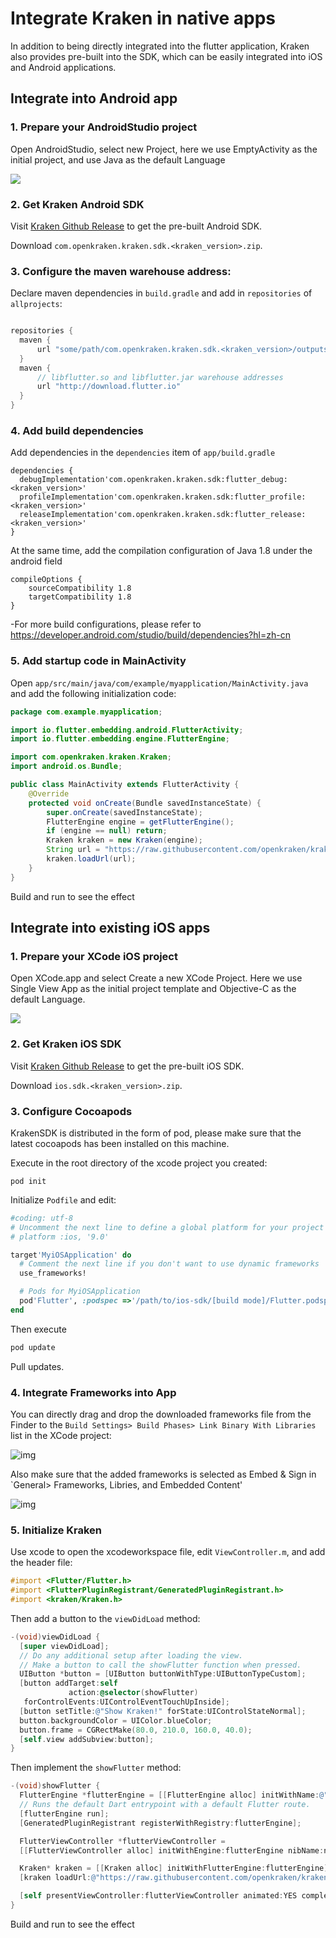 # Integrate Kraken in native apps

In addition to being directly integrated into the flutter application, Kraken also provides pre-built into the SDK, which can be easily integrated into iOS and Android applications.

## Integrate into Android app

### 1. Prepare your AndroidStudio project

Open AndroidStudio, select new Project, here we use EmptyActivity as the initial project, and use Java as the default Language

<img src="https://gw.alicdn.com/tfs/TB1cmU.0oY1gK0jSZFMXXaWcVXa-1500-989.png" style="max-width: 600px" />

### 2. Get Kraken Android SDK

Visit [Kraken Github Release](https://github.com/openkraken/kraken/releases) to get the pre-built Android SDK.

Download `com.openkraken.kraken.sdk.<kraken_version>.zip`.

### 3. Configure the maven warehouse address:

Declare maven dependencies in `build.gradle` and add in `repositories` of `allprojects`:

```gradle

repositories {
  maven {
      url "some/path/com.openkraken.kraken.sdk.<kraken_version>/outputs/repo"
  }
  maven {
      // libflutter.so and libflutter.jar warehouse addresses
      url "http://download.flutter.io"
  }
}
```

### 4. Add build dependencies

Add dependencies in the `dependencies` item of `app/build.gradle`

```
dependencies {
  debugImplementation'com.openkraken.kraken.sdk:flutter_debug:<kraken_version>'
  profileImplementation'com.openkraken.kraken.sdk:flutter_profile:<kraken_version>'
  releaseImplementation'com.openkraken.kraken.sdk:flutter_release:<kraken_version>'
}
```

At the same time, add the compilation configuration of Java 1.8 under the android field

```
compileOptions {
    sourceCompatibility 1.8
    targetCompatibility 1.8
}
```

-For more build configurations, please refer to https://developer.android.com/studio/build/dependencies?hl=zh-cn

### 5. Add startup code in MainActivity

Open `app/src/main/java/com/example/myapplication/MainActivity.java` and add the following initialization code:

```java
package com.example.myapplication;

import io.flutter.embedding.android.FlutterActivity;
import io.flutter.embedding.engine.FlutterEngine;

import com.openkraken.kraken.Kraken;
import android.os.Bundle;

public class MainActivity extends FlutterActivity {
    @Override
    protected void onCreate(Bundle savedInstanceState) {
        super.onCreate(savedInstanceState);
        FlutterEngine engine = getFlutterEngine();
        if (engine == null) return;
        Kraken kraken = new Kraken(engine);
        String url = "https://raw.githubusercontent.com/openkraken/kraken/main/kraken/example/assets/bundle.js";
        kraken.loadUrl(url);
    }
}
```

Build and run to see the effect

## Integrate into existing iOS apps

### 1. Prepare your XCode iOS project

Open XCode.app and select Create a new XCode Project. Here we use Single View App as the initial project template and Objective-C as the default Language.

<img src="https://gw.alicdn.com/tfs/TB1ugs.0oY1gK0jSZFCXXcwqXXa-1498-1100.png" style="max-width: 600px" />

### 2. Get Kraken iOS SDK

Visit [Kraken Github Release](https://github.com/openkraken/kraken/releases) to get the pre-built iOS SDK.

Download `ios.sdk.<kraken_version>.zip`.

### 3. Configure Cocoapods

KrakenSDK is distributed in the form of pod, please make sure that the latest cocoapods has been installed on this machine.

Execute in the root directory of the xcode project you created:

```
pod init
```

Initialize `Podfile` and edit:

```ruby
#coding: utf-8
# Uncomment the next line to define a global platform for your project
# platform :ios, '9.0'

target'MyiOSApplication' do
  # Comment the next line if you don't want to use dynamic frameworks
  use_frameworks!

  # Pods for MyiOSApplication
  pod'Flutter', :podspec =>'/path/to/ios-sdk/[build mode]/Flutter.podspec'
end
```

Then execute

```bash
pod update
```

Pull updates.

### 4. Integrate Frameworks into App

You can directly drag and drop the downloaded frameworks file from the Finder to the `Build Settings> Build Phases> Link Binary With Libraries` list in the XCode project:

![img](https://kraken.oss-cn-hangzhou.aliyuncs.com/images/20210319194730.jpg)

Also make sure that the added frameworks is selected as Embed & Sign in `General> Frameworks, Libries, and Embedded Content'

![img](https://kraken.oss-cn-hangzhou.aliyuncs.com/images/20210319194925.jpg)

### 5. Initialize Kraken

Use xcode to open the xcodeworkspace file, edit `ViewController.m`, and add the header file:

```objective-c
#import <Flutter/Flutter.h>
#import <FlutterPluginRegistrant/GeneratedPluginRegistrant.h>
#import <kraken/Kraken.h>
```

Then add a button to the `viewDidLoad` method:

```objective-c
-(void)viewDidLoad {
  [super viewDidLoad];
  // Do any additional setup after loading the view.
  // Make a button to call the showFlutter function when pressed.
  UIButton *button = [UIButton buttonWithType:UIButtonTypeCustom];
  [button addTarget:self
             action:@selector(showFlutter)
   forControlEvents:UIControlEventTouchUpInside];
  [button setTitle:@"Show Kraken!" forState:UIControlStateNormal];
  button.backgroundColor = UIColor.blueColor;
  button.frame = CGRectMake(80.0, 210.0, 160.0, 40.0);
  [self.view addSubview:button];
}
```

Then implement the `showFlutter` method:

```objective-c
-(void)showFlutter {
  FlutterEngine *flutterEngine = [[FlutterEngine alloc] initWithName:@"my flutter engine"];
  // Runs the default Dart entrypoint with a default Flutter route.
  [flutterEngine run];
  [GeneratedPluginRegistrant registerWithRegistry:flutterEngine];

  FlutterViewController *flutterViewController =
  [[FlutterViewController alloc] initWithEngine:flutterEngine nibName:nil bundle:nil];

  Kraken* kraken = [[Kraken alloc] initWithFlutterEngine:flutterEngine];
  [kraken loadUrl:@"https://raw.githubusercontent.com/openkraken/kraken/main/kraken/example/assets/bundle.js"];

  [self presentViewController:flutterViewController animated:YES completion:nil];
}
```

Build and run to see the effect

